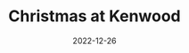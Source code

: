 ---
date: 2022-12-26
title: Christmas at Kenwood
description: A placeholder for the “Christmas at Kenwood” photo album
album: https://narayanan.co/christmas-at-kenwood/
thumbnail: https://narayanan.co/content/images/2022/12/IMG_7921-1.jpeg
thumbnail_layout: portrait
---